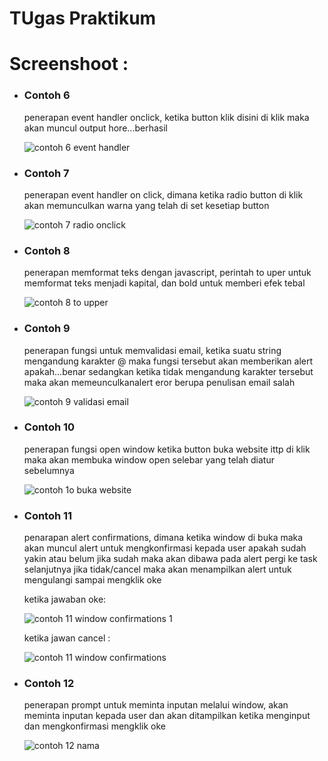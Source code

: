 # TUgas Praktikum
  
# Screenshoot :
<ul>
  <li><h3>Contoh 6</h3></li>
  <p>penerapan event handler onclick, ketika button klik disini di klik maka akan muncul output hore...berhasil</p>
 
  ![contoh 6 event handler](https://user-images.githubusercontent.com/72422140/141661190-64750fe9-e431-4dea-a73d-87cf56e26c80.png)
  
  <li><h3>Contoh 7</h3></li>
  <p>penerapan event handler on click, dimana ketika radio button di klik akan memunculkan warna yang telah di set kesetiap button</p>
 
  ![contoh 7 radio onclick](https://user-images.githubusercontent.com/72422140/141661362-cf720ad2-e5ec-46a3-99ad-cbe798b84b6f.png)
  
   <li><h3>Contoh 8</h3></li>
  <p>penerapan memformat teks dengan javascript, perintah to uper untuk memformat teks menjadi kapital, dan bold untuk memberi efek tebal</p>
  
  ![contoh 8 to upper](https://user-images.githubusercontent.com/72422140/141661314-238f6ac3-6291-4538-aa6e-46f0ecaedf8f.png)

  
  <li><h3>Contoh 9</h3></li>
  <p>penerapan fungsi untuk memvalidasi email, ketika suatu string mengandung karakter @ maka fungsi tersebut akan memberikan alert apakah...benar sedangkan ketika tidak mengandung karakter tersebut maka akan memeunculkanalert eror berupa penulisan email salah</p>
 
  ![contoh 9 validasi email](https://user-images.githubusercontent.com/72422140/141661463-b8ae1f26-12df-44a5-8f12-6fb7fa20dc18.png)

  <li><h3>Contoh 10</h3></li>
  <p>penerapan fungsi open window ketika button buka website ittp di klik maka akan membuka window open selebar yang telah diatur sebelumnya </p>
 
  ![contoh 1o buka website](https://user-images.githubusercontent.com/72422140/141661505-a67251d3-5e1b-4c41-843e-78aa48a94d3a.png)
  
  <li><h3>Contoh 11</h3></li>
  <p>penarapan alert confirmations, dimana ketika window di buka maka akan muncul alert untuk mengkonfirmasi kepada user apakah sudah yakin atau belum jika sudah maka akan dibawa pada alert pergi ke task selanjutnya jika tidak/cancel maka akan menampilkan alert untuk mengulangi sampai mengklik oke</p>
  ketika jawaban oke:
  
  ![contoh 11 window confirmations 1](https://user-images.githubusercontent.com/72422140/141661597-8a5992da-8218-4563-9a96-5586206a9759.png)
  
  ketika jawan cancel :
  
  ![contoh 11 window confirmations](https://user-images.githubusercontent.com/72422140/141661603-dc9cbd45-b0c3-48d4-9919-19665ed8589c.png)
 
  <li><h3>Contoh 12</h3></li>
  <p>penerapan prompt untuk meminta inputan melalui window, akan meminta inputan kepada user dan akan ditampilkan ketika menginput dan mengkonfirmasi mengklik oke </p>

  ![contoh 12 nama](https://user-images.githubusercontent.com/72422140/141661641-026c8ed4-41c1-4938-bfea-f2b8fe375f1e.png)

</ul>

